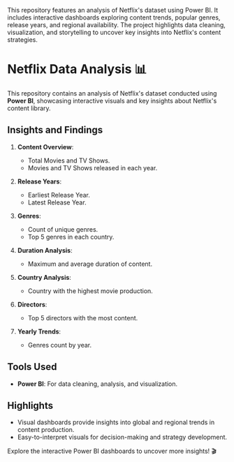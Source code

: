This repository features an analysis of Netflix's dataset using Power BI. It includes interactive dashboards exploring content trends, popular genres, release years, and regional availability. The project highlights data cleaning, visualization, and storytelling to uncover key insights into Netflix's content strategies.

# Netflix Data Analysis 📊

This repository contains an analysis of Netflix's dataset conducted using **Power BI**, showcasing interactive visuals and key insights about Netflix's content library.

## Insights and Findings  
1. **Content Overview**:
   - Total Movies and TV Shows.
   - Movies and TV Shows released in each year.

2. **Release Years**:
   - Earliest Release Year.
   - Latest Release Year.

3. **Genres**:
   - Count of unique genres.
   - Top 5 genres in each country.

4. **Duration Analysis**:
   - Maximum and average duration of content.

5. **Country Analysis**:
   - Country with the highest movie production.

6. **Directors**:
   - Top 5 directors with the most content.

7. **Yearly Trends**:
   - Genres count by year.

## Tools Used  
- **Power BI**: For data cleaning, analysis, and visualization.

## Highlights  
- Visual dashboards provide insights into global and regional trends in content production.
- Easy-to-interpret visuals for decision-making and strategy development.

Explore the interactive Power BI dashboards to uncover more insights! 🎬  

